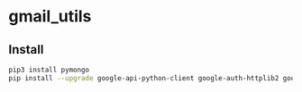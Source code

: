 # gmail_utils


## Install

```bash
pip3 install pymongo
pip install --upgrade google-api-python-client google-auth-httplib2 google-auth-oauthlib
```